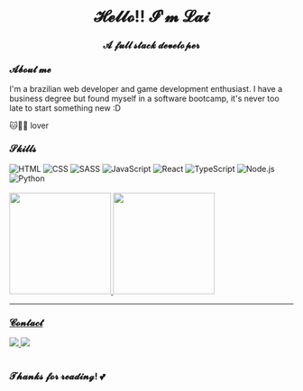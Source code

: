 <h1 align="center">𝓗𝓮𝓵𝓵𝓸!! 𝓘'𝓶 𝓛𝓪𝓲</h1>
<h3 align="center">𝓐 𝓯𝓾𝓵𝓵 𝓼𝓽𝓪𝓬𝓴 𝓭𝓮𝓿𝓮𝓵𝓸𝓹𝓮𝓻</h3>

### 𝓐𝓫𝓸𝓾𝓽 𝓶𝓮

I'm a brazilian web developer and game development enthusiast. I have a business degree but found myself in a software bootcamp, it's never too late to start something new :D 

🐱🐶🐴 lover

### 𝓢𝓴𝓲𝓵𝓵𝓼

<div>
  <img  alt="HTML" src="https://img.shields.io/badge/HTML5-E34F26?style=for-the-badge&logo=html5&logoColor=white">
  <img  alt="CSS" src="https://img.shields.io/badge/CSS3-1572B6?style=for-the-badge&logo=css3&logoColor=white">
  <img alt="SASS" src="https://img.shields.io/badge/Sass-CC6699?style=for-the-badge&logo=sass&logoColor=white">
  <img  alt="JavaScript" src="https://img.shields.io/badge/JavaScript-F7DF1E?style=for-the-badge&logo=javascript&logoColor=black">
  <img alt="React" src="https://img.shields.io/badge/React-282c34?style=for-the-badge&logo=react&logoColor=61DAFB">
  <img  alt="TypeScript" src="https://img.shields.io/badge/TypeScript-007ACC?style=for-the-badge&logo=typescript&logoColor=white">
  <img alt="Node.js" src="https://img.shields.io/badge/Node.js-43853D?style=for-the-badge&logo=node.js&logoColor=white"/>
  <img  alt="Python" src="https://img.shields.io/badge/Python-2b5b84?style=for-the-badge&logo=python&logoColor=ffd343">
</div>

<br/>
                                                                                                                                                
<div>
  <a href="https://github.com/laianesuzart"/>
  <img height="180em" src="https://github-readme-stats.vercel.app/api?username=laianesuzart&theme=radical&show_icons=true&count_private=true"/>
  <img height="180em" src="https://github-readme-stats.vercel.app/api/top-langs/?username=laianesuzart&layout=compact&theme=radical&langs_count=8"/>
</div>

<hr/>

### 𝓒𝓸𝓷𝓽𝓪𝓬𝓽
                                                                                                                                                         
<div> 
  <a href="mailto:laiane.fsuzart@gmail.com"  target="_blank">
    <img src="https://img.shields.io/badge/Gmail-D14836?style=for-the-badge&logo=gmail&logoColor=white">
  </a>
  <a href="https://www.linkedin.com/in/laianesuzart/" target="_blank">
    <img src="https://img.shields.io/badge/-LinkedIn-%230077B5?style=for-the-badge&logo=linkedin&logoColor=white">
  </a> 
</div>

<br/>

### 𝓣𝓱𝓪𝓷𝓴𝓼 𝓯𝓸𝓻 𝓻𝓮𝓪𝓭𝓲𝓷𝓰! 💕

